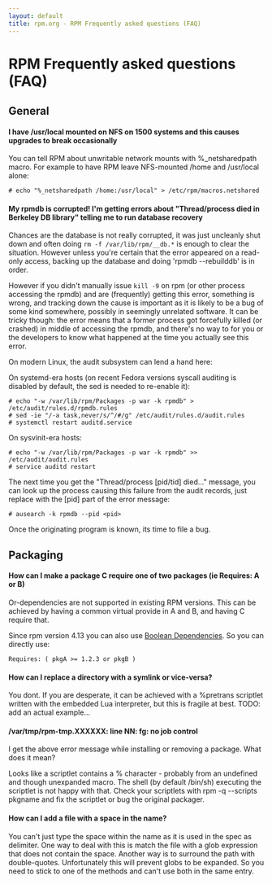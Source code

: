 ```yaml
---
layout: default
title: rpm.org - RPM Frequently asked questions (FAQ)
---
```

# RPM Frequently asked questions (FAQ)

## General

#### I have /usr/local mounted on NFS on 1500 systems and this causes upgrades to break occasionally
You can tell RPM about unwritable network mounts with %_netsharedpath macro.
For example to have RPM leave NFS-mounted /home and /usr/local alone:

```
# echo "%_netsharedpath /home:/usr/local" > /etc/rpm/macros.netshared
```

#### My rpmdb is corrupted! I'm getting errors about "Thread/process died in Berkeley DB library" telling me to run database recovery
Chances are the database is not really corrupted, it was just uncleanly shut
down and often doing `rm -f /var/lib/rpm/__db.*` is enough to clear
the situation. However unless you're certain that the error appeared
on a read-only access, backing up the database and doing 'rpmdb --rebuilddb'
is in order.

However if you didn't manually issue `kill -9` on rpm
(or other process accessing the rpmdb) and are (frequently) getting this
error, something is wrong, and tracking down the cause is important as it
is likely to be a bug of some kind somewhere, possibly in seemingly unrelated
software. It can be tricky though: the error means that a former process got
forcefully killed (or crashed) in middle of accessing the rpmdb, and there's
no way to for you or the developers to know what happened at the time you
actually see this error.

On modern Linux, the audit subsystem can lend a hand here:

On systemd-era hosts (on recent Fedora versions syscall auditing is disabled
by default, the sed is needed to re-enable it):
```
# echo "-w /var/lib/rpm/Packages -p war -k rpmdb" > /etc/audit/rules.d/rpmdb.rules
# sed -ie "/-a task,never/s/^/#/g" /etc/audit/rules.d/audit.rules
# systemctl restart auditd.service
```

On sysvinit-era hosts:
```
# echo "-w /var/lib/rpm/Packages -p war -k rpmdb" >> /etc/audit/audit.rules
# service auditd restart
```

The next time you get the "Thread/process [pid/tid] died..." message, you can
look up the process causing this failure from the audit records, just
replace <pid> with the [pid] part of the error message:

```
# ausearch -k rpmdb --pid <pid>
```

Once the originating program is known, its time to file a bug.


## Packaging

#### How can I make a package C require one of two packages (ie Requires: A or B)
Or-dependencies are not supported in existing RPM versions. This can be
achieved by having a common virtual provide in A and B, and having C require
that.

Since rpm version 4.13 you can also use [Boolean Dependencies](user_doc/boolean_dependencies.html). So you can directly use:

```
Requires: ( pkgA >= 1.2.3 or pkgB )
```

#### How can I replace a directory with a symlink or vice-versa?
You dont. If you are desperate, it can be achieved with a %pretrans
scriptlet written with the embedded Lua interpreter, but this is fragile at
best. TODO: add an actual example...

#### /var/tmp/rpm-tmp.XXXXXX: line NN: fg: no job control
I get the above error message while installing or removing a package. What does it mean?

Looks like a scriptlet contains a % character - probably from an undefined
and though unexpanded macro. The shell (by default /bin/sh) executing the
scriptlet is not happy with that. Check your scriptlets with rpm -q --scripts
pkgname and fix the scriptlet or bug the original packager. 

#### How can I add a file with a space in the name?

You can't just type the space within the name as it is used in the spec as
delimiter. One way to deal with this is match the file with a glob expression
that does not contain the space. Another way is to surround the path with
double-quotes. Unfortunately this will prevent globs to be expanded. So you
need to stick to one of the methods and can't use both in the same entry.
